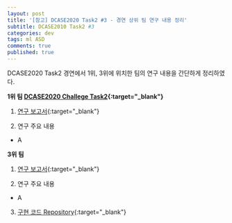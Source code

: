```yaml
---
layout: post
title: '[참고] DCASE2020 Task2 #3 - 경연 상위 팀 연구 내용 정리'
subtitle: DCASE2010 Task2 #3
categories: dev
tags: ml ASD
comments: true
published: true
---
```

DCASE2020 Task2 경연에서 1위, 3위에 위치한 팀의 연구 내용을 간단하게 정리하였다.

**1위 팀 [DCASE2020 Challege Task2](http://dcase.community/challenge2020/task-unsupervised-detection-of-anomalous-sounds){:target="_blank"}**

1) [연구 보고서](http://dcase.community/documents/challenge2020/technical_reports/DCASE2020_Giri_103_t2.pdf){:target="_blank"}

2) 연구 주요 내용
  - A

**3위 팀**

1) [연구 보고서](http://dcase.community/documents/challenge2020/technical_reports/DCASE2020_Primus_36_t2.pdf){:target="_blank"}

2) 연구 주요 내용
  - A

3) [구현 코드 Repository](https://github.com/CN-BOTK/dcase2020_task2){:target="_blank"}
